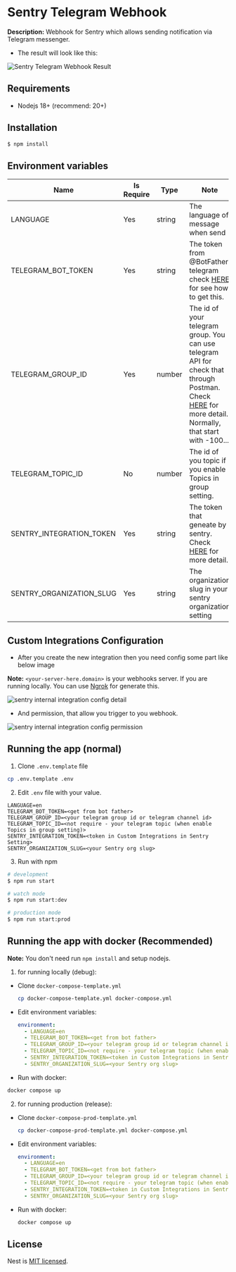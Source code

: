 # Sentry Telegram Webhook

**Description:** Webhook for Sentry which allows sending notification via Telegram messenger.

- The result will look like this:

![Sentry Telegram Webhook Result](https://github.com/tuanngocptn/sentry-telegram-webhook/blob/main/.github/assets/imgs/telegram_send_result.png?raw=true "Sentry Telegram Webhook Result")

## Requirements

- Nodejs 18+ (recommend: 20+)

## Installation

  ```bash
  $ npm install
  ```

## Environment variables

| Name                     | Is Require | Type   | Note                                                                                                                                                                                                                                          | Value |
|--------------------------|------------|--------|-----------------------------------------------------------------------------------------------------------------------------------------------------------------------------------------------------------------------------------------------|-------|
| LANGUAGE                 | Yes        | string | The language of message when send                                                                                                                                                                                                             | vi,en |
| TELEGRAM_BOT_TOKEN       | Yes        | string | The token from @BotFather telegram check [HERE](https://core.telegram.org/bots/tutorial#obtain-your-bot-token) for see how to get this.                                                                                                       |       |
| TELEGRAM_GROUP_ID        | Yes        | number | The id of your telegram group. You can use telegram API for check that through Postman. Check [HERE](https://stackoverflow.com/questions/32423837/telegram-bot-how-to-get-a-group-chat-id) for more detail. Normally, that start with -100... |       |
| TELEGRAM_TOPIC_ID        | No         | number | The id of you topic if you enable Topics in group setting.                                                                                                                                                                                    |       |
| SENTRY_INTEGRATION_TOKEN | Yes        | string | The token that geneate by sentry. Check [HERE](https://docs.sentry.io/organization/integrations/integration-platform/#permissions) for more detail.                                                                                           |       |
| SENTRY_ORGANIZATION_SLUG | Yes        | string | The organization slug in your sentry organization setting                                                                                                                                                                                     |       |

## Custom Integrations Configuration

- After you create the new integration then you need config some part like below image

**Note:** `<your-server-here.domain>` is your webhooks server. If you are running locally. You can use [Ngrok](https://ngrok.com/) for generate this.

![sentry internal integration config detail](https://github.com/tuanngocptn/sentry-telegram-webhook/blob/main/.github/assets/imgs/sentry_internal_integration_config_detail.png?raw=true "sentry internal integration config detail")

- And permission, that allow you trigger to you webhook.

![sentry internal integration config permission](https://github.com/tuanngocptn/sentry-telegram-webhook/blob/main/.github/assets/imgs/sentry_internal_integration_config_permission.png?raw=true "sentry internal integration config permission")


## Running the app (normal)

1. Clone `.env.template` file

  ```sh
  cp .env.template .env
  ```

2. Edit `.env` file with your value.

  ```env
  LANGUAGE=en
  TELEGRAM_BOT_TOKEN=<get from bot father>
  TELEGRAM_GROUP_ID=<your telegram group id or telegram channel id>
  TELEGRAM_TOPIC_ID=<not require - your telegram topic (when enable Topics in group setting)>
  SENTRY_INTEGRATION_TOKEN=<token in Custom Integrations in Sentry Setting>
  SENTRY_ORGANIZATION_SLUG=<your Sentry org slug>
  ```

3. Run with npm


  ```bash
  # development
  $ npm run start

  # watch mode
  $ npm run start:dev

  # production mode
  $ npm run start:prod
  ```

## Running the app with docker (Recommended)

**Note:** You don't need run `npm install` and setup nodejs.

1. for running locally (debug):

- Clone `docker-compose-template.yml`

  ```sh
  cp docker-compose-template.yml docker-compose.yml
  ```

- Edit environment variables:

  ```yml
  environment:
    - LANGUAGE=en
    - TELEGRAM_BOT_TOKEN=<get from bot father>
    - TELEGRAM_GROUP_ID=<your telegram group id or telegram channel id>
    - TELEGRAM_TOPIC_ID=<not require - your telegram topic (when enable Topics in group setting)>
    - SENTRY_INTEGRATION_TOKEN=<token in Custom Integrations in Sentry Setting>
    - SENTRY_ORGANIZATION_SLUG=<your Sentry org slug>
  ```

- Run with docker:

```sh
docker compose up
```

2. for running production (release):

- Clone `docker-compose-prod-template.yml`

  ```sh
  cp docker-compose-prod-template.yml docker-compose.yml
  ```

- Edit environment variables:

  ```yml
  environment:
    - LANGUAGE=en
    - TELEGRAM_BOT_TOKEN=<get from bot father>
    - TELEGRAM_GROUP_ID=<your telegram group id or telegram channel id>
    - TELEGRAM_TOPIC_ID=<not require - your telegram topic (when enable Topics in group setting)>
    - SENTRY_INTEGRATION_TOKEN=<token in Custom Integrations in Sentry Setting>
    - SENTRY_ORGANIZATION_SLUG=<your Sentry org slug>
  ```


- Run with docker:

  ```sh
  docker compose up
  ```

## License

Nest is [MIT licensed](LICENSE).
